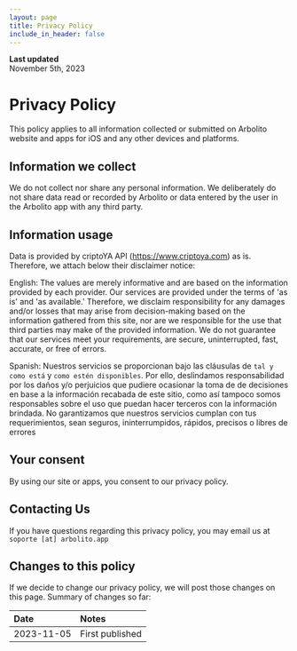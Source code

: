 ```yaml
---
layout: page
title: Privacy Policy
include_in_header: false
---
```


**Last updated**  
November 5th, 2023

# Privacy Policy

This policy applies to all information collected or submitted on Arbolito website and apps for iOS and any other devices and platforms.

## Information we collect

We do not collect nor share any personal information. We deliberately do not share data read or recorded by Arbolito or data entered by the user in the Arbolito app with any third party.

## Information usage

Data is provided by criptoYA API (https://www.criptoya.com) as is. Therefore, we attach below their disclaimer notice: 

English:
The values are merely informative and are based on the information provided by each provider. Our services are provided under the terms of 'as is' and 'as available.' 
Therefore, we disclaim responsibility for any damages and/or losses that may arise from decision-making based on the information gathered from this site, 
nor are we responsible for the use that third parties may make of the provided information. 
We do not guarantee that our services meet your requirements, are secure, uninterrupted, fast, accurate, or free of errors.

Spanish:
Nuestros servicios se proporcionan bajo las cláusulas de `tal y como está` y `como estén disponibles`. 
Por ello, deslindamos responsabilidad por los daños y/o perjuicios que pudiere ocasionar la toma de de decisiones en base a la información recabada de este sitio, 
como así tampoco somos responsables sobre el uso que puedan hacer terceros con la información brindada. 
No garantizamos que nuestros servicios cumplan con tus requerimientos, sean seguros, ininterrumpidos, rápidos, precisos o libres de errores

## Your consent

By using our site or apps, you consent to our privacy policy.

## Contacting Us

If you have questions regarding this privacy policy, you may email us at `soporte [at] arbolito.app`

## Changes to this policy

If we decide to change our privacy policy, we will post those changes on this page. Summary of changes so far:

| Date | Notes |
| :--- | :--- |
| 2023-11-05 | First published |

<br>
